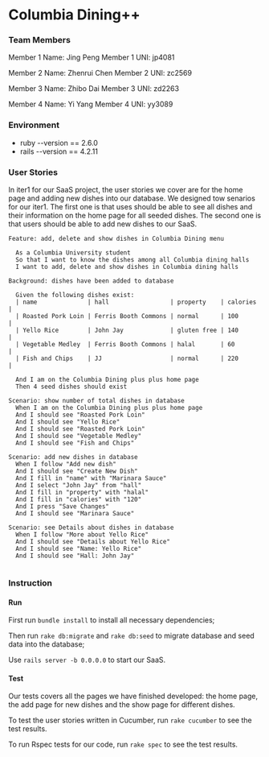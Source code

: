 # Columbia Dining++

### Team Members

Member 1 Name: Jing Peng
Member 1 UNI: jp4081

Member 2 Name: Zhenrui Chen
Member 2 UNI: zc2569

Member 3 Name: Zhibo Dai
Member 3 UNI: zd2263

Member 4 Name: Yi Yang
Member 4 UNI: yy3089



### Environment

- ruby --version == 2.6.0
- rails --version == 4.2.11



### User Stories

In iter1 for our SaaS project, the user stories we cover are for the home page and adding new dishes into our database. We designed tow senarios for our iter1. The first one is that uses should be able to see all dishes and their information on the home page for all seeded dishes. The second one is that users should be able to add new dishes to our SaaS.

```
Feature: add, delete and show dishes in Columbia Dining menu

  As a Columbia University student
  So that I want to know the dishes among all Columbia dining halls
  I want to add, delete and show dishes in Columbia dining halls

Background: dishes have been added to database

  Given the following dishes exist:
  | name              | hall                 | property    | calories |
  | Roasted Pork Loin | Ferris Booth Commons | normal      | 100      |
  | Yello Rice        | John Jay             | gluten free | 140      |
  | Vegetable Medley  | Ferris Booth Commons | halal       | 60       |
  | Fish and Chips    | JJ                   | normal      | 220      |

  And I am on the Columbia Dining plus plus home page
  Then 4 seed dishes should exist

Scenario: show number of total dishes in database
  When I am on the Columbia Dining plus plus home page
  And I should see "Roasted Pork Loin"
  And I should see "Yello Rice"
  And I should see "Roasted Pork Loin"
  And I should see "Vegetable Medley"
  And I should see "Fish and Chips"

Scenario: add new dishes in database
  When I follow "Add new dish"
  And I should see "Create New Dish"
  And I fill in "name" with "Marinara Sauce"
  And I select "John Jay" from "hall"
  And I fill in "property" with "halal"
  And I fill in "calories" with "120"
  And I press "Save Changes"
  And I should see "Marinara Sauce"
  
Scenario: see Details about dishes in database
  When I follow "More about Yello Rice"
  And I should see "Details about Yello Rice"
  And I should see "Name: Yello Rice"
  And I should see "Hall: John Jay"
  
```





### Instruction

#### Run

First run `bundle install` to install all necessary dependencies;

Then run `rake db:migrate` and `rake db:seed` to migrate database and seed data into the database;

Use `rails server -b 0.0.0.0` to start our SaaS.



#### Test

Our tests covers all the pages we have finished developed: the home page, the add page for new dishes and the show page for different dishes.

To test the user stories written in Cucumber, run `rake cucumber` to see the test results.

To run Rspec tests for our code, run `rake spec` to see the test results.

